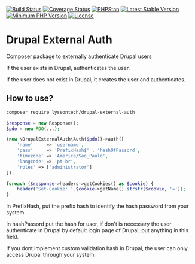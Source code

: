 [![Build Status](https://travis-ci.org/LyseonTech/drupal-external-auth.svg?branch=master)](https://travis-ci.org/LyseonTech/drupal-external-auth)
[![Coverage Status](https://coveralls.io/repos/github/LyseonTech/drupal-external-auth/badge.svg?branch=master)](https://coveralls.io/github/LyseonTech/drupal-external-auth?branch=master)
[![PHPStan](https://img.shields.io/badge/PHPStan-enabled-brightgreen.svg?style=flat)](https://github.com/phpstan/phpstan)
[![Latest Stable Version](https://poser.pugx.org/LyseonTech/drupal-external-auth/v/stable)](https://packagist.org/packages/LyseonTech/drupal-external-auth)
[![Minimum PHP Version](https://img.shields.io/badge/php-%3E%3D%207.2-blue.svg)](https://php.net/)
[![License](https://poser.pugx.org/LyseonTech/drupal-external-auth/license)](https://packagist.org/packages/LyseonTech/drupal-external-auth)

# Drupal External Auth

Composer package to externally authenticate Drupal users

If the user exists in Drupal, authenticates the user.

If the user does not exist in Drupal, it creates the user and authenticates.

## How to use?

```bash
composer require lyseontech/drupal-external-auth
```

```php
$response = new Response();
$pdo = new PDO(...);

(new \DrupalExternalAuth\Auth($pdo))->auth([
    'name'     => 'username',
    'pass'     => 'PrefixHash$' . 'hashOfPassord',
    'timezone' => 'America/Sao_Paulo',
    'langcode' => 'pt-br',
    'roles' => ['administrator']
]);

foreach ($response->headers->getCookies() as $cookie) {
    header('Set-Cookie: '.$cookie->getName().strstr($cookie, '='));
}
```

In PrefixHash, put the prefix hash to identify the hash password from your
system.

In hashPassord put the hash for user, if don't is necessary the user
authenticate in Drupal by default login page of Drupal, put anything in this
field.

If you dont implement custom validation hash in Drupal, the user can only
access Drupal through your system.
